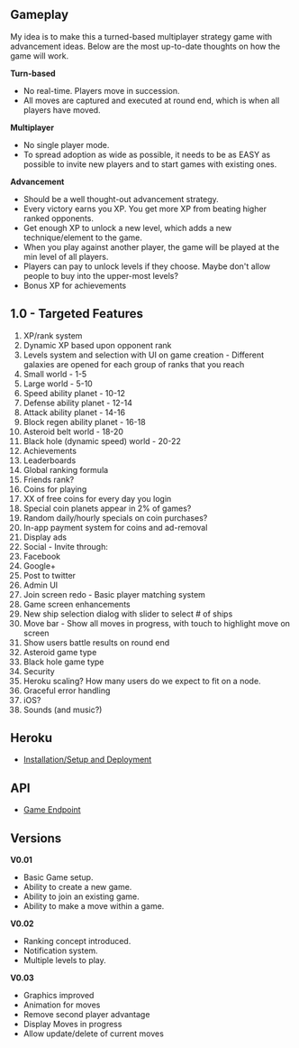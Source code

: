 Gameplay
----
My idea is to make this a turned-based multiplayer strategy game with advancement ideas.  Below are the most up-to-date thoughts on how the game will work.

__Turn-based__
* No real-time.  Players move in succession.
* All moves are captured and executed at round end, which is when all players have moved.

__Multiplayer__
* No single player mode.
* To spread adoption as wide as possible, it needs to be as EASY as possible to invite new players and to start games with existing ones.

__Advancement__
* Should be a well thought-out advancement strategy.
* Every victory earns you XP.  You get more XP from beating higher ranked opponents.
* Get enough XP to unlock a new level, which adds a new technique/element to the game.
* When you play against another player, the game will be played at the min level of all players.
* Players can pay to unlock levels if they choose.  Maybe don't allow people to buy into the upper-most levels?
* Bonus XP for achievements

1.0 - Targeted Features
----

1. XP/rank system
 1. Dynamic XP based upon opponent rank
2. Levels system and selection with UI on game creation - Different galaxies are opened for each group of ranks that you reach
 1. Small world - 1-5
 2. Large world - 5-10
 3. Speed ability planet - 10-12
 4. Defense ability planet - 12-14
 5. Attack ability planet - 14-16
 6. Block regen ability planet - 16-18
 7. Asteroid belt world - 18-20
 8. Black hole (dynamic speed) world - 20-22
2. Achievements
2. Leaderboards
 1. Global ranking formula
 2. Friends rank?
3. Coins for playing
 1. XX of free coins for every day you login
 2. Special coin planets appear in 2% of games?
 3. Random daily/hourly specials on coin purchases?
4. In-app payment system for coins and ad-removal
5. Display ads
6. Social - Invite through:
 1. Facebook
 2. Google+
 3. Post to twitter
7. Admin UI
8. Join screen redo - Basic player matching system
9. Game screen enhancements
 1. New ship selection dialog with slider to select # of ships
 2. Move bar - Show all moves in progress, with touch to highlight move on screen
 3. Show users battle results on round end
 2. Asteroid game type
 3. Black hole game type 
10. Security
11. Heroku scaling? How many users do we expect to fit on a node.
12. Graceful error handling
13. iOS?
14. Sounds (and music?)

Heroku
----

* [Installation/Setup and Deployment](https://github.com/piguy79/GalCon/blob/master/GalCon-Server/documents/heroku/setup.md)

API
----

* [Game Endpoint](https://github.com/piguy79/GalCon/blob/master/GalCon-Server/documents/api/game.md)


Versions
-----

__V0.01__
* Basic Game setup.
* Ability to create a new game.
* Ability to join an existing game.
* Ability to make a move within a game.

__V0.02__
* Ranking concept introduced.
* Notification system.
* Multiple levels to play.


__V0.03__
* Graphics improved
* Animation for moves
* Remove second player advantage
* Display Moves in progress
* Allow update/delete of current moves
